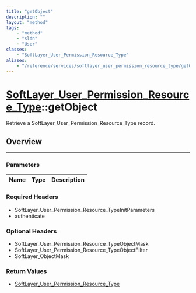 ```yaml
---
title: "getObject"
description: ""
layout: "method"
tags:
    - "method"
    - "sldn"
    - "User"
classes:
    - "SoftLayer_User_Permission_Resource_Type"
aliases:
    - "/reference/services/softlayer_user_permission_resource_type/getObject"
---
```

# [SoftLayer_User_Permission_Resource_Type](/reference/services/SoftLayer_User_Permission_Resource_Type)::getObject

Retrieve a SoftLayer_User_Permission_Resource_Type record.


## Overview 


-----

### Parameters 
|Name | Type | Description |
| --- | --- | --- |


### Required Headers
* SoftLayer_User_Permission_Resource_TypeInitParameters
* authenticate


### Optional Headers
* SoftLayer_User_Permission_Resource_TypeObjectMask
* SoftLayer_User_Permission_Resource_TypeObjectFilter
* SoftLayer_ObjectMask

### Return Values
* <a href='/reference/datatypes/SoftLayer_User_Permission_Resource_Type'>SoftLayer_User_Permission_Resource_Type </a>





